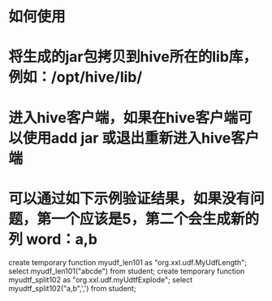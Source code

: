 # 如何使用
# 将生成的jar包拷贝到hive所在的lib库，例如：/opt/hive/lib/
# 进入hive客户端，如果在hive客户端可以使用add jar 或退出重新进入hive客户端
# 可以通过如下示例验证结果，如果没有问题，第一个应该是5，第二个会生成新的列 word：a,b
create temporary function myudf_len101 as "org.xxl.udf.MyUdfLength";
select myudf_len101("abcde") from student;
create temporary function myudtf_split102 as "org.xxl.udf.myUdtfExplode";
select myudtf_split102("a,b",',') from student;
